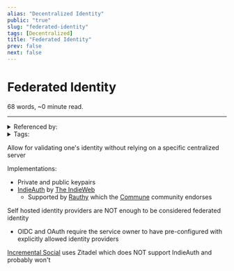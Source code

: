 ```yaml
---
alias: "Decentralized Identity"
public: "true"
slug: "federated-identity"
tags: [Decentralized]
title: "Federated Identity"
prev: false
next: false
---
```

<script setup>
import { data } from '../../git.data.ts';
import { useData } from 'vitepress';
const pageData = useData();
</script>
<h1 class="p-name">Federated Identity</h1>
<p>68 words, ~0 minute read. <span v-html="data[`site/${pageData.page.value.relativePath}`]" /></p>
<hr/>

<details><summary>Referenced by:</summary><a href="/garden/commune">Commune</a><a href="/garden/fedi-v2">Fedi v2</a><a href="/garden/weird">Weird</a></details>

<details><summary>Tags:</summary><a href="/garden/decentralized">Decentralized</a></details>

Allow for validating one's identity without relying on a specific centralized server

Implementations:
- Private and public keypairs
- [IndieAuth](https://indieweb.org/IndieAuth) by [The IndieWeb](/garden/the-small-web)
	- Supported by [Rauthy](https://github.com/sebadob/rauthy) which the [Commune](/garden/commune) community endorses

Self hosted identity providers are NOT enough to be considered federated identity
- OIDC and OAuth require the service owner to have pre-configured with explicitly allowed identity providers

[Incremental Social](/garden/incremental-social) uses Zitadel which does NOT support IndieAuth and probably won't